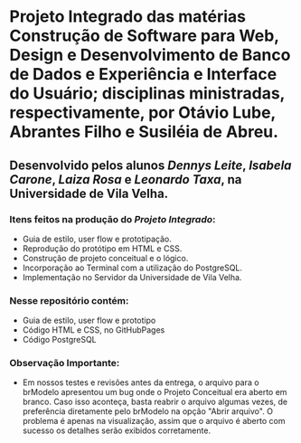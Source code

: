 # Projeto Integrado das matérias Construção de Software para Web, Design e Desenvolvimento de Banco de Dados e Experiência e Interface do Usuário; disciplinas ministradas, respectivamente, por Otávio Lube, Abrantes Filho e Susiléia de Abreu. 

## Desenvolvido pelos alunos  _Dennys Leite_, _Isabela Carone_, _Laiza Rosa_ e _Leonardo Taxa_, na Universidade de Vila Velha. 

### Itens feitos na produção do _Projeto Integrado_:
- Guia de estilo, user flow e prototipação.
- Reprodução do protótipo em HTML e CSS.
- Construção de projeto conceitual e o lógico.
- Incorporação ao Terminal com a utilização do PostgreSQL.
- Implementação no Servidor da Universidade de Vila Velha.

### Nesse repositório contém: 
 - Guia de estilo, user flow e prototipo 
 - Código HTML e CSS, no GitHubPages 
 - Código PostgreSQL 

### Observação Importante:
- Em nossos testes e revisões antes da entrega, o arquivo para o brModelo apresentou um bug onde o Projeto Conceitual era aberto em branco. Caso isso aconteça, basta reabrir o arquivo algumas vezes, de preferência diretamente pelo brModelo na opção "Abrir arquivo". O problema é apenas na visualização, assim que o arquivo é aberto com sucesso os detalhes serão exibidos corretamente.
